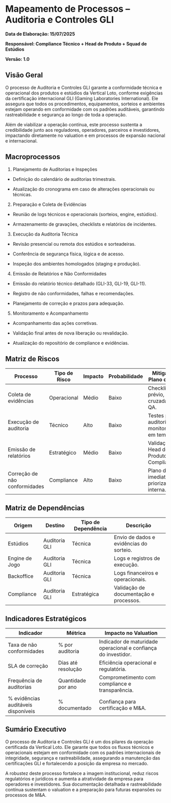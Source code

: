 # **Mapeamento de Processos – Auditoria e Controles GLI**

**Data de Elaboração: 15/07/2025**

**Responsável: Compliance Técnico + Head de Produto + Squad de Estúdios**

**Versão: 1.0**

## **Visão Geral**

O processo de Auditoria e Controles GLI garante a conformidade técnica e operacional dos produtos e estúdios da Vertical Loto, conforme exigências da certificação internacional GLI (Gaming Laboratories International). Ele assegura que todos os procedimentos, equipamentos, sorteios e ambientes estejam operando em conformidade com os padrões auditáveis, garantindo rastreabilidade e segurança ao longo de toda a operação.

Além de viabilizar a operação contínua, este processo sustenta a credibilidade junto aos reguladores, operadores, parceiros e investidores, impactando diretamente no valuation e em processos de expansão nacional e internacional.

## **Macroprocessos**

1.  Planejamento de Auditorias e Inspeções

- Definição do calendário de auditorias trimestrais.

- Atualização do cronograma em caso de alterações operacionais ou técnicas.

2.  Preparação e Coleta de Evidências

- Reunião de logs técnicos e operacionais (sorteios, engine, estúdios).

- Armazenamento de gravações, checklists e relatórios de incidentes.

3.  Execução da Auditoria Técnica

- Revisão presencial ou remota dos estúdios e sorteadeiras.

- Conferência de segurança física, lógica e de acesso.

- Inspeção dos ambientes homologados (staging e produção).

4.  Emissão de Relatórios e Não Conformidades

- Emissão do relatório técnico detalhado (GLI-33, GLI-19, GLI-11).

- Registro de não conformidades, falhas e recomendações.

- Planejamento de correção e prazos para adequação.

5.  Monitoramento e Acompanhamento

- Acompanhamento das ações corretivas.

- Validação final antes de nova liberação ou revalidação.

- Atualização do repositório de compliance e evidências.

## **Matriz de Riscos**

| **Processo** | **Tipo de Risco** | **Impacto** | **Probabilidade** | **Mitigação / Plano de Ação** |
|----|----|----|----|----|
| Coleta de evidências | Operacional | Médio | Baixo | Checklist prévio, revisão cruzada por QA. |
| Execução de auditoria | Técnico | Alto | Baixo | Testes pré-auditoria, monitoramento em tempo real. |
| Emissão de relatórios | Estratégico | Médio | Baixo | Validação por Head de Produto e Compliance. |
| Correção de não conformidades | Compliance | Alto | Baixo | Plano de ação imediato, priorização interna. |

## **Matriz de Dependências**

| **Origem** | **Destino** | **Tipo de Dependência** | **Descrição** |
|----|----|----|----|
| Estúdios | Auditoria GLI | Técnica | Envio de dados e evidências do sorteio. |
| Engine de Jogo | Auditoria GLI | Técnica | Logs e registros de execução. |
| Backoffice | Auditoria GLI | Técnica | Logs financeiros e operacionais. |
| Compliance | Auditoria GLI | Estratégica | Validação de documentação e processos. |

## **Indicadores Estratégicos**

| **Indicador** | **Métrica** | **Impacto no Valuation** |
|----|----|----|
| Taxa de não conformidades | % por auditoria | Indicador de maturidade operacional e confiança do investidor. |
| SLA de correção | Dias até resolução | Eficiência operacional e regulatória. |
| Frequência de auditorias | Quantidade por ano | Comprometimento com compliance e transparência. |
| % evidências auditáveis disponíveis | % documentado | Confiança para certificação e M&A. |

## **Sumário Executivo**

O processo de Auditoria e Controles GLI é um dos pilares da operação certificada da Vertical Loto. Ele garante que todos os fluxos técnicos e operacionais estejam em conformidade com os padrões internacionais de integridade, segurança e rastreabilidade, assegurando a manutenção das certificações GLI e fortalecendo a posição da empresa no mercado.

A robustez deste processo fortalece a imagem institucional, reduz riscos regulatórios e jurídicos e aumenta a atratividade da empresa para operadores e investidores. Sua documentação detalhada e rastreabilidade contínua sustentam o valuation e a preparação para futuras expansões ou processos de M&A.
